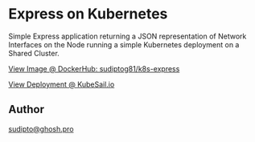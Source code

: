 # Express on Kubernetes

Simple Express application returning a JSON representation of Network Interfaces on the Node running a simple Kubernetes deployment on a Shared Cluster.


[View Image @ DockerHub: sudiptog81/k8s-express](https://hub.docker.com/r/sudiptog81/k8s-express)


[View Deployment @ KubeSail.io](https://sudiptog81.usw1.kubesail.io/)

## Author

[sudipto@ghosh.pro](https://sudipto.ghosh.pro)
